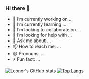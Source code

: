 ### Hi there 👋

- 🔭 I’m currently working on ...
- 🌱 I’m currently learning ...
- 👯 I’m looking to collaborate on ...
- 🤔 I’m looking for help with ...
- 💬 Ask me about ...
- 📫 How to reach me: ...
- 😄 Pronouns: ...
- ⚡ Fun fact: ...

![Leonor's GitHub stats](https://github-readme-stats.vercel.app/api?username=leonorreis11&show_icons=true&theme=dracula&count_private=true&layout=compact)
[![Top Langs](https://github-readme-stats.vercel.app/api/top-langs/?username=leonorreis11&layout=compact&theme=dracula)](https://github.com/anuraghazra/github-readme-stats)
